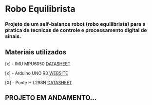 # Robo Equilibrista

### Projeto de um self-balance robot (robo equilibrista) para a pratica de tecnicas de controle e processamento digital de sinais.

## Materiais utilizados

 [x] - IMU MPU6050 [DATASHEET](https://www.invensense.com/products/motion-tracking/6-axis/mpu-6050/)

 [x] - Arduino UNO R3 [WEBSITE](https://www.arduino.cc/)

 [X] - Ponte H L298N [DATASHEET](https://www.st.com/en/motor-drivers/l298.html)

[ ](img/eixo.jpgg)

 ## PROJETO EM ANDAMENTO...
